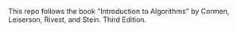 This repo follows the book "Introduction to Algorithms" by Cormen, Leiserson, Rivest, and Stein. Third Edition.
